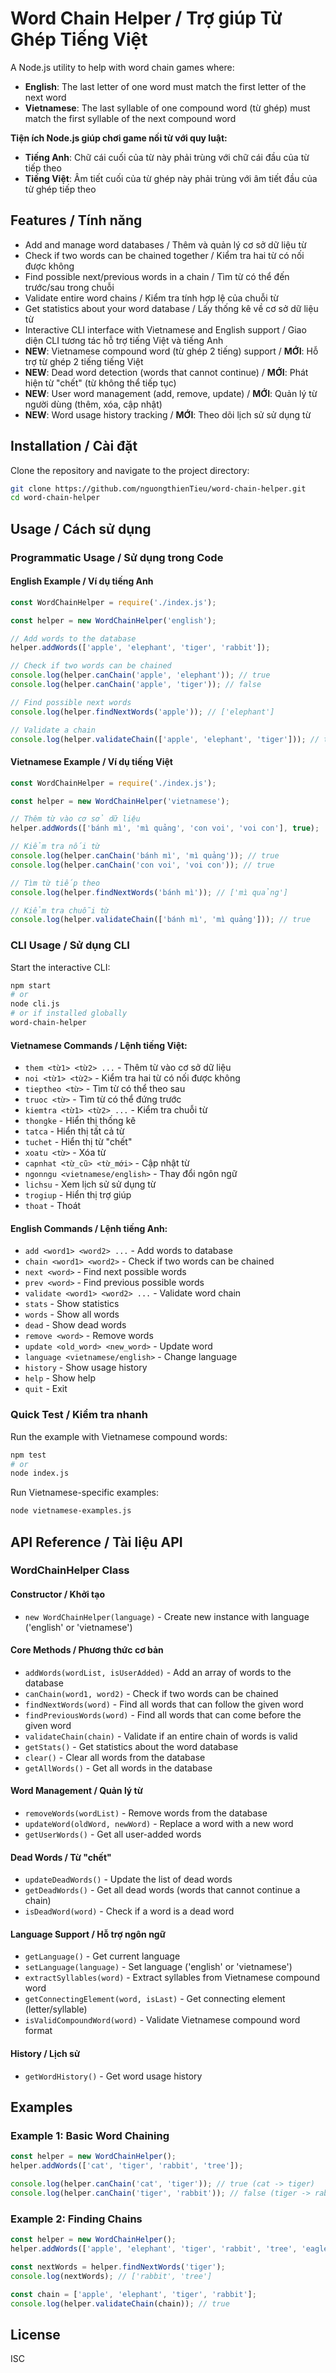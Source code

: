 # Word Chain Helper / Trợ giúp Từ Ghép Tiếng Việt

A Node.js utility to help with word chain games where:
- **English**: The last letter of one word must match the first letter of the next word
- **Vietnamese**: The last syllable of one compound word (từ ghép) must match the first syllable of the next compound word

**Tiện ích Node.js giúp chơi game nối từ với quy luật:**
- **Tiếng Anh**: Chữ cái cuối của từ này phải trùng với chữ cái đầu của từ tiếp theo  
- **Tiếng Việt**: Âm tiết cuối của từ ghép này phải trùng với âm tiết đầu của từ ghép tiếp theo

## Features / Tính năng

- Add and manage word databases / Thêm và quản lý cơ sở dữ liệu từ
- Check if two words can be chained together / Kiểm tra hai từ có nối được không
- Find possible next/previous words in a chain / Tìm từ có thể đến trước/sau trong chuỗi  
- Validate entire word chains / Kiểm tra tính hợp lệ của chuỗi từ
- Get statistics about your word database / Lấy thống kê về cơ sở dữ liệu từ
- Interactive CLI interface with Vietnamese and English support / Giao diện CLI tương tác hỗ trợ tiếng Việt và tiếng Anh
- **NEW**: Vietnamese compound word (từ ghép 2 tiếng) support / **MỚI**: Hỗ trợ từ ghép 2 tiếng tiếng Việt
- **NEW**: Dead word detection (words that cannot continue) / **MỚI**: Phát hiện từ "chết" (từ không thể tiếp tục)
- **NEW**: User word management (add, remove, update) / **MỚI**: Quản lý từ người dùng (thêm, xóa, cập nhật)
- **NEW**: Word usage history tracking / **MỚI**: Theo dõi lịch sử sử dụng từ

## Installation / Cài đặt

Clone the repository and navigate to the project directory:

```bash
git clone https://github.com/nguongthienTieu/word-chain-helper.git
cd word-chain-helper
```

## Usage / Cách sử dụng

### Programmatic Usage / Sử dụng trong Code

#### English Example / Ví dụ tiếng Anh
```javascript
const WordChainHelper = require('./index.js');

const helper = new WordChainHelper('english');

// Add words to the database
helper.addWords(['apple', 'elephant', 'tiger', 'rabbit']);

// Check if two words can be chained
console.log(helper.canChain('apple', 'elephant')); // true
console.log(helper.canChain('apple', 'tiger')); // false

// Find possible next words
console.log(helper.findNextWords('apple')); // ['elephant']

// Validate a chain
console.log(helper.validateChain(['apple', 'elephant', 'tiger'])); // true
```

#### Vietnamese Example / Ví dụ tiếng Việt
```javascript
const WordChainHelper = require('./index.js');

const helper = new WordChainHelper('vietnamese');

// Thêm từ vào cơ sở dữ liệu
helper.addWords(['bánh mì', 'mì quảng', 'con voi', 'voi con'], true);

// Kiểm tra nối từ
console.log(helper.canChain('bánh mì', 'mì quảng')); // true
console.log(helper.canChain('con voi', 'voi con')); // true

// Tìm từ tiếp theo
console.log(helper.findNextWords('bánh mì')); // ['mì quảng']

// Kiểm tra chuỗi từ
console.log(helper.validateChain(['bánh mì', 'mì quảng'])); // true
```

### CLI Usage / Sử dụng CLI

Start the interactive CLI:

```bash
npm start
# or
node cli.js
# or if installed globally
word-chain-helper
```

#### Vietnamese Commands / Lệnh tiếng Việt:
- `them <từ1> <từ2> ...` - Thêm từ vào cơ sở dữ liệu
- `noi <từ1> <từ2>` - Kiểm tra hai từ có nối được không
- `tieptheo <từ>` - Tìm từ có thể theo sau
- `truoc <từ>` - Tìm từ có thể đứng trước
- `kiemtra <từ1> <từ2> ...` - Kiểm tra chuỗi từ
- `thongke` - Hiển thị thống kê
- `tatca` - Hiển thị tất cả từ
- `tuchet` - Hiển thị từ "chết"
- `xoatu <từ>` - Xóa từ
- `capnhat <từ_cũ> <từ_mới>` - Cập nhật từ
- `ngonngu <vietnamese/english>` - Thay đổi ngôn ngữ
- `lichsu` - Xem lịch sử sử dụng từ
- `trogiup` - Hiển thị trợ giúp
- `thoat` - Thoát

#### English Commands / Lệnh tiếng Anh:
- `add <word1> <word2> ...` - Add words to database
- `chain <word1> <word2>` - Check if two words can be chained
- `next <word>` - Find next possible words
- `prev <word>` - Find previous possible words  
- `validate <word1> <word2> ...` - Validate word chain
- `stats` - Show statistics
- `words` - Show all words
- `dead` - Show dead words
- `remove <word>` - Remove words
- `update <old_word> <new_word>` - Update word
- `language <vietnamese/english>` - Change language
- `history` - Show usage history
- `help` - Show help
- `quit` - Exit

### Quick Test / Kiểm tra nhanh

Run the example with Vietnamese compound words:

```bash
npm test
# or
node index.js
```

Run Vietnamese-specific examples:

```bash
node vietnamese-examples.js
```

## API Reference / Tài liệu API

### WordChainHelper Class

#### Constructor / Khởi tạo
- `new WordChainHelper(language)` - Create new instance with language ('english' or 'vietnamese')

#### Core Methods / Phương thức cơ bản
- `addWords(wordList, isUserAdded)` - Add an array of words to the database
- `canChain(word1, word2)` - Check if two words can be chained
- `findNextWords(word)` - Find all words that can follow the given word
- `findPreviousWords(word)` - Find all words that can come before the given word
- `validateChain(chain)` - Validate if an entire chain of words is valid
- `getStats()` - Get statistics about the word database
- `clear()` - Clear all words from the database
- `getAllWords()` - Get all words in the database

#### Word Management / Quản lý từ
- `removeWords(wordList)` - Remove words from the database
- `updateWord(oldWord, newWord)` - Replace a word with a new word
- `getUserWords()` - Get all user-added words

#### Dead Words / Từ "chết"
- `updateDeadWords()` - Update the list of dead words
- `getDeadWords()` - Get all dead words (words that cannot continue a chain)
- `isDeadWord(word)` - Check if a word is a dead word

#### Language Support / Hỗ trợ ngôn ngữ
- `getLanguage()` - Get current language
- `setLanguage(language)` - Set language ('english' or 'vietnamese')
- `extractSyllables(word)` - Extract syllables from Vietnamese compound word
- `getConnectingElement(word, isLast)` - Get connecting element (letter/syllable)
- `isValidCompoundWord(word)` - Validate Vietnamese compound word format

#### History / Lịch sử
- `getWordHistory()` - Get word usage history

## Examples

### Example 1: Basic Word Chaining
```javascript
const helper = new WordChainHelper();
helper.addWords(['cat', 'tiger', 'rabbit', 'tree']);

console.log(helper.canChain('cat', 'tiger')); // true (cat -> tiger)
console.log(helper.canChain('tiger', 'rabbit')); // false (tiger -> rabbit)
```

### Example 2: Finding Chains
```javascript
const helper = new WordChainHelper();
helper.addWords(['apple', 'elephant', 'tiger', 'rabbit', 'tree', 'eagle']);

const nextWords = helper.findNextWords('tiger');
console.log(nextWords); // ['rabbit', 'tree']

const chain = ['apple', 'elephant', 'tiger', 'rabbit'];
console.log(helper.validateChain(chain)); // true
```

## License

ISC